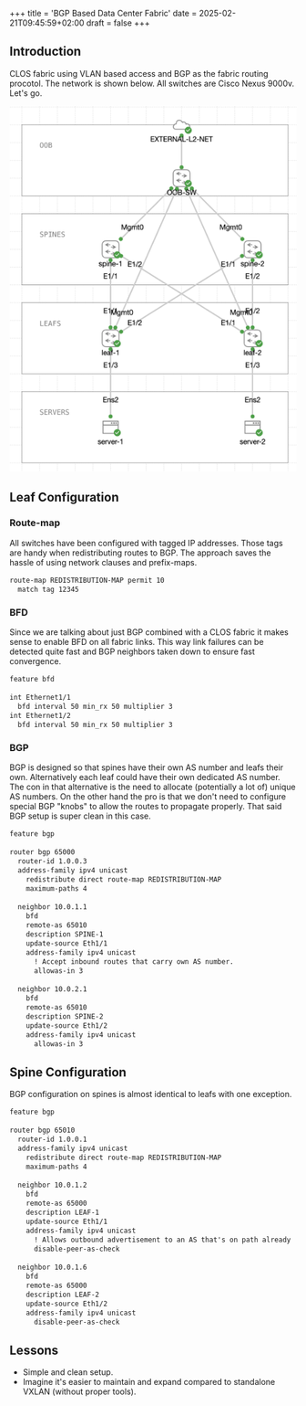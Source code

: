 +++
title = 'BGP Based Data Center Fabric'
date = 2025-02-21T09:45:59+02:00
draft = false
+++

## Introduction

CLOS fabric using VLAN based access and BGP as the fabric routing procotol. The network is shown below. All switches are Cisco Nexus 9000v. Let's go. 

![Network Diagram](../../static/images/clos-fabric-bgp.png)

## Leaf Configuration

### Route-map

All switches have been configured with tagged IP addresses. Those tags are handy when redistributing routes to BGP. The approach saves the hassle of using network clauses and prefix-maps.

```
route-map REDISTRIBUTION-MAP permit 10
  match tag 12345 
```

### BFD

Since we are talking about just BGP combined with a CLOS fabric it makes sense to enable BFD on all fabric links. This way link failures can be detected quite fast and BGP neighbors taken down to ensure fast convergence.

```
feature bfd

int Ethernet1/1
  bfd interval 50 min_rx 50 multiplier 3
int Ethernet1/2
  bfd interval 50 min_rx 50 multiplier 3
```

### BGP

BGP is designed so that spines have their own AS number and leafs their own. Alternatively each leaf could have their own dedicated AS number. The con in that alternative is the need to allocate (potentially a lot of) unique AS numbers. On the other hand the pro is that we don't need to configure special BGP "knobs" to allow the routes to propagate properly. That said BGP setup is super clean in this case.

```
feature bgp

router bgp 65000
  router-id 1.0.0.3
  address-family ipv4 unicast
    redistribute direct route-map REDISTRIBUTION-MAP
    maximum-paths 4
  
  neighbor 10.0.1.1
    bfd
    remote-as 65010
    description SPINE-1
    update-source Eth1/1
    address-family ipv4 unicast
      ! Accept inbound routes that carry own AS number.
      allowas-in 3

  neighbor 10.0.2.1
    bfd
    remote-as 65010
    description SPINE-2
    update-source Eth1/2
    address-family ipv4 unicast
      allowas-in 3
```

## Spine Configuration

BGP configuration on spines is almost identical to leafs with one exception. 

```
feature bgp

router bgp 65010
  router-id 1.0.0.1
  address-family ipv4 unicast
    redistribute direct route-map REDISTRIBUTION-MAP
    maximum-paths 4
  
  neighbor 10.0.1.2
    bfd
    remote-as 65000
    description LEAF-1
    update-source Eth1/1
    address-family ipv4 unicast
      ! Allows outbound advertisement to an AS that's on path already
      disable-peer-as-check

  neighbor 10.0.1.6
    bfd
    remote-as 65000
    description LEAF-2
    update-source Eth1/2
    address-family ipv4 unicast
      disable-peer-as-check
```

## Lessons

- Simple and clean setup.
- Imagine it's easier to maintain and expand compared to standalone VXLAN (without proper tools).